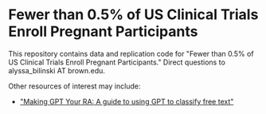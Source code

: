# Fewer than 0.5% of US Clinical Trials Enroll Pregnant Participants

This repository contains data and replication code for "Fewer than 0.5% of US Clinical Trials Enroll Pregnant Participants." Direct questions to alyssa_bilinski AT brown.edu.

Other resources of interest may include:
- ["Making GPT Your RA: A guide to using GPT to classify free text"](https://docs.google.com/presentation/d/1bNDNq6ZtjsYC53p0vepcRM_NhhZfN3vELSujXNRcgOQ)

